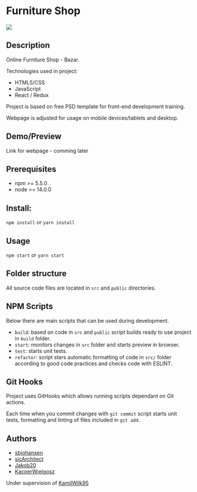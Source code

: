 


# Furniture Shop
![](https://i.ibb.co/XkVKthS/Screenshot-1.png)


## Description

Online Furniture Shop - Bazar.

Technologies used in project:

* HTML5/CSS
* JavaScript
* React / Redux

Project is based on free PSD template for front-end development training.

Webpage is adjusted for usage on mobile devices/tablets and desktop.


## Demo/Preview

Link for webpage - comming later



## Prerequisites

* npm >= 5.5.0
* node >= 14.0.0


## Install:

`npm install` or `yarn install`

## Usage

`npm start` or `yarn start`

## Folder structure

All source code files are located in `src` and `public` directories.

## NPM Scripts

Below there are main scripts that can be used during development.

- `build`: based on code in `src` and `public` script builds ready to use project in `build` folder.
- `start`: monitors changes in `src` folder and starts preview in browser.
- `test`: starts unit tests.
- `refactor`: script stars automatic formatting of code in `src/` folder according to good code practices and checks code with ESLINT.


## Git Hooks

Project uses GitHooks which allows running scripts dependant on Git actions.

Each time when you commit changes with `git commit` script starts unit tests, formatting and linting of files included in `git add`.

## Authors

* [sbjohansen](https://github.com/sbjohansen)
* [sicArchitect](https://github.com/sicArchitect)
* [Jakob20](https://github.com/Jacob120)
* [KacperWielgosz](https://github.com/KacperWielgosz)

Under supervision of [KamilWilk95](https://github.com/kamilwilk95)
